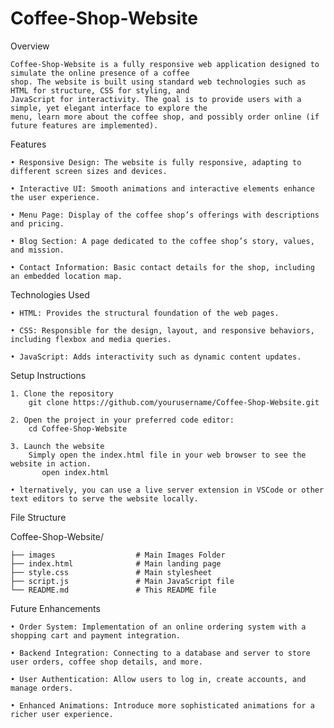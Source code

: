 # Coffee-Shop-Website

Overview

    Coffee-Shop-Website is a fully responsive web application designed to simulate the online presence of a coffee 
    shop. The website is built using standard web technologies such as HTML for structure, CSS for styling, and 
    JavaScript for interactivity. The goal is to provide users with a simple, yet elegant interface to explore the 
    menu, learn more about the coffee shop, and possibly order online (if future features are implemented).

Features

    • Responsive Design: The website is fully responsive, adapting to different screen sizes and devices.
    
    • Interactive UI: Smooth animations and interactive elements enhance the user experience.
    
    • Menu Page: Display of the coffee shop’s offerings with descriptions and pricing.
    
    • Blog Section: A page dedicated to the coffee shop’s story, values, and mission.
    
    • Contact Information: Basic contact details for the shop, including an embedded location map.

Technologies Used

    • HTML: Provides the structural foundation of the web pages.
    
    • CSS: Responsible for the design, layout, and responsive behaviors, including flexbox and media queries.
    
    • JavaScript: Adds interactivity such as dynamic content updates.

Setup Instructions

    1. Clone the repository
        git clone https://github.com/yourusername/Coffee-Shop-Website.git

    2. Open the project in your preferred code editor:
        cd Coffee-Shop-Website

    3. Launch the website
        Simply open the index.html file in your web browser to see the website in action.
           open index.html

    • lternatively, you can use a live server extension in VSCode or other text editors to serve the website locally.

File Structure

Coffee-Shop-Website/

    ├── images                  # Main Images Folder
    ├── index.html              # Main landing page               
    ├── style.css               # Main stylesheet
    ├── script.js               # Main JavaScript file
    └── README.md               # This README file

Future Enhancements

    • Order System: Implementation of an online ordering system with a shopping cart and payment integration.
    
    • Backend Integration: Connecting to a database and server to store user orders, coffee shop details, and more.
    
    • User Authentication: Allow users to log in, create accounts, and manage orders.
    
    • Enhanced Animations: Introduce more sophisticated animations for a richer user experience.

